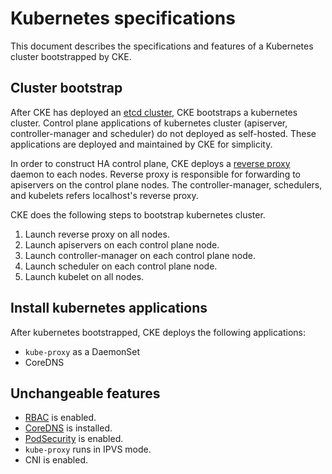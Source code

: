 Kubernetes specifications
=========================

This document describes the specifications and features of
a Kubernetes cluster bootstrapped by CKE.

Cluster bootstrap
-----------------

After CKE has deployed an [etcd cluster](etcd.md), CKE bootstraps a kubernetes cluster.
Control plane applications of kubernetes cluster (apiserver, controller-manager and scheduler)
do not deployed as self-hosted.
These applications are deployed and maintained by CKE for simplicity.

In order to construct HA control plane, CKE deploys a [reverse proxy][] daemon to each nodes.
Reverse proxy is responsible for forwarding to apiservers on the control plane nodes.
The controller-manager, schedulers, and kubelets refers localhost's reverse proxy.

CKE does the following steps to bootstrap kubernetes cluster.

1. Launch reverse proxy on all nodes.
1. Launch apiservers on each control plane node.
1. Launch controller-manager on each control plane node.
1. Launch scheduler on each control plane node.
1. Launch kubelet on all nodes.

Install kubernetes applications
-------------------------------

<!-- TODO -->

After kubernetes bootstrapped, CKE deploys the following applications:

- `kube-proxy` as a DaemonSet
- CoreDNS

Unchangeable features
---------------------

* [RBAC][] is enabled.
* [CoreDNS][] is installed.
* [PodSecurity][] is enabled.
* `kube-proxy` runs in IPVS mode.
* CNI is enabled.

[RBAC]: https://kubernetes.io/docs/reference/access-authn-authz/rbac/
[CoreDNS]: https://github.com/coredns/coredns
[PodSecurity]: https://kubernetes.io/docs/concepts/policy/pod-security-policy/
[RBAC]: https://kubernetes.io/docs/reference/access-authn-authz/rbac/
[Reverse Proxy]: https://github.com/cybozu-go/cke-tools/tree/master/cmd/rivers
